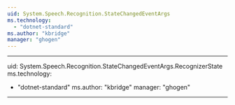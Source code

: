 ```yaml
---
uid: System.Speech.Recognition.StateChangedEventArgs
ms.technology: 
  - "dotnet-standard"
ms.author: "kbridge"
manager: "ghogen"
---
```


---
uid: System.Speech.Recognition.StateChangedEventArgs.RecognizerState
ms.technology: 
  - "dotnet-standard"
ms.author: "kbridge"
manager: "ghogen"
---

